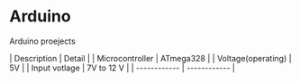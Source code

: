# Arduino
Arduino proejects

| Description        | Detail       |
| Microcontroller    | ATmega328    | 
| Voltage(operating) | 5V           |
| Input votlage      | 7V to 12 V   |
| ------------       | ------------ |
